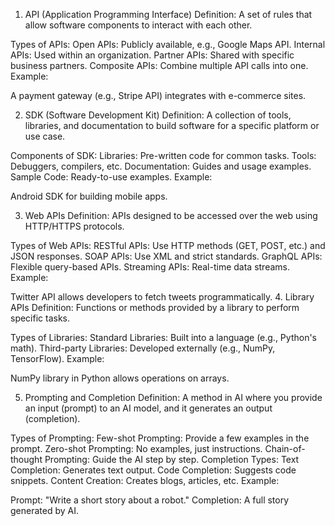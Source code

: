 1. API (Application Programming Interface)
Definition: A set of rules that allow software components to interact with each other.

Types of APIs:
Open APIs: Publicly available, e.g., Google Maps API.
Internal APIs: Used within an organization.
Partner APIs: Shared with specific business partners.
Composite APIs: Combine multiple API calls into one.
Example:

A payment gateway (e.g., Stripe API) integrates with e-commerce sites.

2. SDK (Software Development Kit)
Definition: A collection of tools, libraries, and documentation to build software for a specific platform or use case.

Components of SDK:
Libraries: Pre-written code for common tasks.
Tools: Debuggers, compilers, etc.
Documentation: Guides and usage examples.
Sample Code: Ready-to-use examples.
Example:

Android SDK for building mobile apps.


3. Web APIs
Definition: APIs designed to be accessed over the web using HTTP/HTTPS protocols.

Types of Web APIs:
RESTful APIs: Use HTTP methods (GET, POST, etc.) and JSON responses.
SOAP APIs: Use XML and strict standards.
GraphQL APIs: Flexible query-based APIs.
Streaming APIs: Real-time data streams.
Example:

Twitter API allows developers to fetch tweets programmatically.
4. Library APIs
Definition: Functions or methods provided by a library to perform specific tasks.

Types of Libraries:
Standard Libraries: Built into a language (e.g., Python's math).
Third-party Libraries: Developed externally (e.g., NumPy, TensorFlow).
Example:

NumPy library in Python allows operations on arrays.

5. Prompting and Completion
Definition: A method in AI where you provide an input (prompt) to an AI model, and it generates an output (completion).

Types of Prompting:
Few-shot Prompting: Provide a few examples in the prompt.
Zero-shot Prompting: No examples, just instructions.
Chain-of-thought Prompting: Guide the AI step by step.
Completion Types:
Text Completion: Generates text output.
Code Completion: Suggests code snippets.
Content Creation: Creates blogs, articles, etc.
Example:

Prompt: "Write a short story about a robot." Completion: A full story generated by AI.